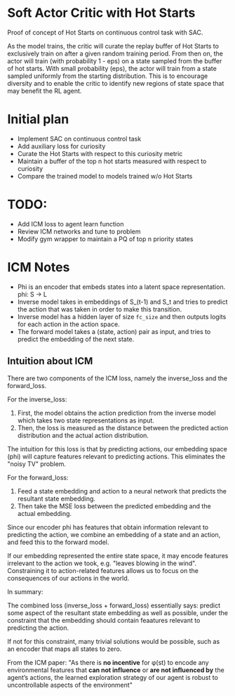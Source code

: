 # Soft Actor Critic with Hot Starts

Proof of concept of Hot Starts on continuous control task with SAC.

As the model trains, the critic will curate the replay buffer of Hot Starts to exclusively train on after a given random training period. From then on, the actor will train (with probability 1 - eps) on a state sampled from the buffer of hot starts. With small probability (eps), the actor will train from a state sampled uniformly from the starting distribution. This is to encourage diversity and to enable the critic to identify new regions of state space that may benefit the RL agent.

# Initial plan

- Implement SAC on continuous control task
- Add auxiliary loss for curiosity
- Curate the Hot Starts with respect to this curiosity metric
- Maintain a buffer of the top n hot starts measured with respect to curiosity
- Compare the trained model to models trained w/o Hot Starts

# TODO:

- Add ICM loss to agent learn function
- Review ICM networks and tune to problem
- Modify gym wrapper to maintain a PQ of top n priority states

# ICM Notes

- Phi is an encoder that embeds states into a latent space representation. phi: S -> L
- Inverse model takes in embeddings of S_(t-1) and S_t and tries to predict the action that was taken in order to make this transition.
- Inverse model has a hidden layer of size `fc_size` and then outputs logits for each action in the action space.
- The forward model takes a (state, action) pair as input, and tries to predict the embedding of the next state.

## Intuition about ICM

There are two components of the ICM loss, namely the inverse_loss and the forward_loss.

For the inverse_loss:

1. First, the model obtains the action prediction from the inverse model which takes two state representations as input.
2. Then, the loss is measured as the distance between the predicted action distribution and the actual action distribution.

The intuition for this loss is that by predicting actions, our embedding space (phi) will capture features relevant to predicting actions. This eliminates the "noisy TV" problem.

For the forward_loss:

1. Feed a state embedding and action to a neural network that predicts the resultant state embedding.
2. Then take the MSE loss between the predicted embedding and the actual embedding.

Since our encoder phi has features that obtain information relevant to predicting the action, we combine an embedding of a state and an action, and feed this to the forward model.

If our embedding represented the entire state space, it may encode features irrelevant to the action we took, e.g. "leaves blowing in the wind". Constraining it to action-related features allows us to focus on the consequences of our actions in the world.

In summary:

The combined loss (inverse_loss + forward_loss) essentially says: predict some aspect of the resultant state embedding as well as possible, under the constraint that the embedding should contain feaatures relevant to predicting the action.

If not for this constraint, many trivial solutions would be possible, such as an encoder that maps all states to zero.

From the ICM paper: "As there is **no incentive** for φ(st) to encode any environmental features that **can not influence** or **are not influenced by** the agent’s actions, the learned exploration strategy of our agent is robust to uncontrollable aspects of the environment"


